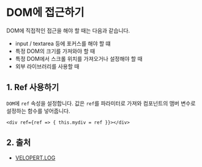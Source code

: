# DOM에 접근하기

DOM에 직접적인 접근을 해야 할 때는 다음과 같습니다.

- input / textarea 등에 포커스를 해야 할 떄
- 특정 DOM의 크기를 가져와야 할 때
- 특정 DOM에서 스크롤 위치를 가져오거나 설정해야 할 때
- 외부 라이브러리를 사용할 때

## 1. Ref 사용하기

`DOM`에 `ref` 속성을 설정합니다. 값은 `ref`를 파라미터로 가져와 컴포넌트의 맴버 변수로 설정하는 함수를 넣어줍니다.

```JSX
<div ref={ref => { this.mydiv = ref }}></div>
```

## 2. 출처

- [VELOPERT.LOG](https://velopert.com/1148)
